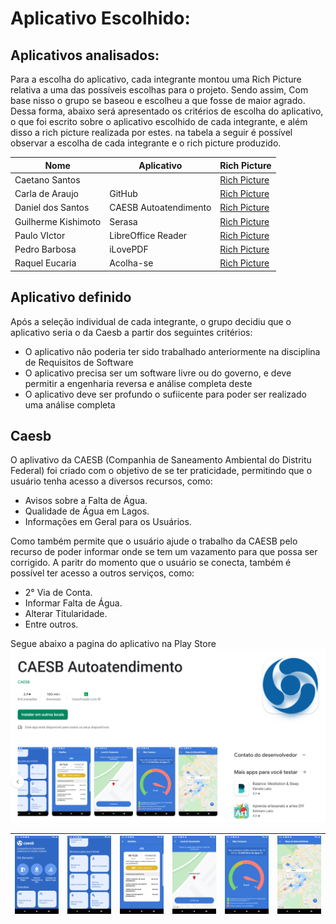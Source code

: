 # Aplicativo Escolhido:

## Aplicativos analisados:

Para a escolha do aplicativo, cada integrante montou uma Rich Picture relativa a uma das possíveis escolhas para o projeto. Sendo assim, Com base nisso o grupo se baseou e escolheu a que fosse de maior agrado. Dessa forma, abaixo será apresentado os critérios de escolha do aplicativo, o que foi escrito sobre o aplicativo escolhido de cada integrante, e além disso a  rich picture realizada por estes. na tabela a seguir é possível observar a escolha de cada integrante e o rich picture produzido.

| Nome                | Aplicativo            | Rich Picture                                           |
| ------------------- | --------------------- | ------------------------------------------------------ |
| Caetano Santos      |                       | [Rich Picture]()  |
| Carla de Araujo     | GitHub                | [Rich Picture](../assets/rastreabilidade/individual/richpicturecarla.png)      |
| Daniel dos Santos   | CAESB Autoatendimento | [Rich Picture](images/rich-picture-lucas-gabriel.jpeg) |
| Guilherme Kishimoto | Serasa                | [Rich Picture](images/rich-picture-nicolas.png)        |
| Paulo VIctor        | LibreOffice Reader    | [Rich Picture](images/rich-picture-davi.jpeg)          |
| Pedro Barbosa       | iLovePDF              | [Rich Picture](images/rich-picture-renan.jpeg)         |
| Raquel Eucaria      | Acolha-se             | [Rich Picture](images/rich-picture-renan.jpeg)         |

## Aplicativo definido

Após a seleção individual de cada integrante, o grupo decidiu que o aplicativo seria o da Caesb a partir dos seguintes critérios:

- O aplicativo não poderia ter sido trabalhado anteriormente na disciplina de Requisitos de Software
- O aplicativo precisa ser um software livre ou do governo, e deve  permitir a engenharia reversa e análise completa deste
- O aplicativo deve ser profundo o sufiicente para poder ser realizado uma análise completa



## Caesb



O aplivativo da CAESB (Companhia de Saneamento Ambiental do Distritu Federal) foi criado com o objetivo de se ter praticidade, permitindo que o usuário tenha acesso a diversos recursos, como:

* Avisos sobre a Falta de Água.
* Qualidade de Água em Lagos.
* Informações em Geral para os Usuários.

Como também permite que o usuário ajude o trabalho da CAESB pelo recurso de poder informar onde se tem um vazamento para que possa ser corrigido.
A paritr do momento que o usuário se conecta, também é possível ter acesso a outros serviços, como:

* 2° Via de Conta.
* Informar Falta de Água.
* Alterar Titularidade.
* Entre outros.


Segue abaixo a pagina do aplicativo na Play Store
![play-store](../assets/planejamento/app-escolhido/play-store.png)

| <img src="./../assets/planejamento/app-escolhido/print1.png" width = "200"/> | <img src="./../assets/planejamento/app-escolhido/print2.png" width = "200"/> | <img src="./../assets/planejamento/app-escolhido/print3.png" width = "200"/> | <img src="./../assets/planejamento/app-escolhido/print4.png" width = "200"/> | <img src="./../assets/planejamento/app-escolhido/print5.png" width = "200"/> | <img src="./../assets/planejamento/app-escolhido/print6.png" width = "200"/> |
| ---------------------------------------------------------------------------- | ---------------------------------------------------------------------------- | ---------------------------------------------------------------------------- | ---------------------------------------------------------------------------- | ---------------------------------------------------------------------------- | ---------------------------------------------------------------------------- |